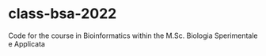 # class-bsa-2022
Code for the course in Bioinformatics within the M.Sc. Biologia Sperimentale e Applicata
